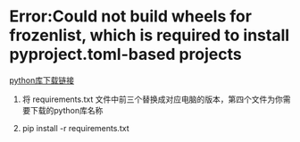 # Error:Could not build wheels for frozenlist, which is required to install pyproject.toml-based projects


[python库下载链接](https://www.lfd.uci.edu/~gohlke/pythonlibs/)

1. 将 requirements.txt 文件中前三个替换成对应电脑的版本，第四个文件为你需要下载的python库名称

2. pip install -r requirements.txt

